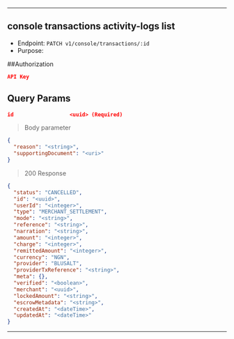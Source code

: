 
----------------------------------------------------------------------------------
## console transactions activity-logs list
* Endpoint: `PATCH v1/console/transactions/:id`
* Purpose: 

##Authorization

```json
API Key
```
## Query Params

```json
id                  <uuid> (Required)
```

> Body parameter

```json
{
  "reason": "<string>",
  "supportingDocument": "<uri>"
}
```

> 200 Response

```json
{
  "status": "CANCELLED",
  "id": "<uuid>",
  "userId": "<integer>",
  "type": "MERCHANT_SETTLEMENT",
  "mode": "<string>",
  "reference": "<string>",
  "narration": "<string>",
  "amount": "<integer>",
  "charge": "<integer>",
  "remittedAmount": "<integer>",
  "currency": "NGN",
  "provider": "BLUSALT",
  "providerTxReference": "<string>",
  "meta": {},
  "verified": "<boolean>",
  "merchant": "<uuid>",
  "lockedAmount": "<string>",
  "escrowMetadata": "<string>",
  "createdAt": "<dateTime>",
  "updatedAt": "<dateTime>"
}
```
----------------------------------------------------------------------------------
